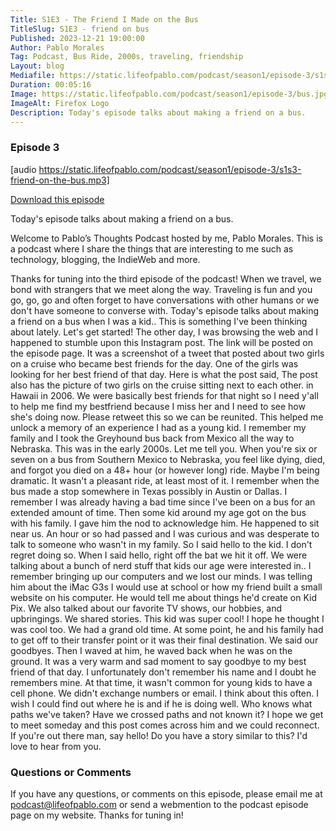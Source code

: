 ```yaml
---
Title: S1E3 - The Friend I Made on the Bus
TitleSlug: S1E3 - friend on bus
Published: 2023-12-21 19:00:00
Author: Pablo Morales
Tag: Podcast, Bus Ride, 2000s, traveling, friendship
Layout: blog
Mediafile: https://static.lifeofpablo.com/podcast/season1/episode-3/s1s3-friend-on-the-bus.mp3
Duration: 00:05:16
Image: https://static.lifeofpablo.com/podcast/season1/episode-3/bus.jpg
ImageAlt: Firefox Logo
Description: Today's episode talks about making a friend on a bus.
---
```

### Episode 3 
[audio https://static.lifeofpablo.com/podcast/season1/episode-3/s1s3-friend-on-the-bus.mp3]

[Download this episode](https://static.lifeofpablo.com/podcast/season1/episode-3/s1s3-friend-on-the-bus.mp3)

Today's episode talks about making a friend on a bus.

Welcome to Pablo’s Thoughts Podcast hosted by me, Pablo Morales. This is a podcast where I share the things that are interesting to me such as technology, blogging, the IndieWeb and more.

Thanks for tuning into the third episode of the podcast! When we travel, we bond with strangers that we meet along the way. Traveling is fun and you go, go, go and often forget to have conversations with other humans or we don't have someone to converse with. Today's episode talks about making a friend on a bus when I was a kid.. This is something I've been thinking about lately. Let's get started!
The other day, I was browsing the web and I happened to stumble upon this Instagram post. The link will be posted on the episode page. It was a screenshot of a tweet that posted about two girls on a cruise who became best friends for the day. One of the girls was looking for her best friend of that day.
Here is what the post said, The post also has the picture of two girls on the cruise sitting next to each other.
in Hawaii in 2006. We were basically best friends for that night so I need y'all to help me find my bestfriend because I miss her and I need to see how she's doing now. Please retweet this so we can be reunited.
This helped me unlock a memory of an experience I had as a young kid. I remember my family and I took the Greyhound bus back from Mexico all the way to Nebraska. This was in the early 2000s. Let me tell you. When you're six or seven on a bus from Southern Mexico to Nebraska, you feel like dying, died, and forgot you died on a 48+ hour (or however long) ride. Maybe I'm being dramatic. It wasn't a pleasant ride, at least most of it.
I remember when the bus made a stop somewhere in Texas possibly in Austin or Dallas. I remember I was already having a bad time since I've been on a bus for an extended amount of time. Then some kid around my age got on the bus with his family. I gave him the nod to acknowledge him. He happened to sit near us. An hour or so had passed and I was curious and was desperate to talk to someone who wasn't in my family. So I said hello to the kid. I don't regret doing so.
When I said hello, right off the bat we hit it off. We were talking about a bunch of nerd stuff that kids our age were interested in.. I remember bringing up our computers and we lost our minds. I was telling him about the iMac G3s I would use at school or how my friend built a small website on his computer. He would tell me about things he'd create on Kid Pix. We also talked about our favorite TV shows, our hobbies, and upbringings. We shared stories. This kid was super cool! I hope he thought I was cool too. We had a grand old time.
At some point, he and his family had to get off to their transfer point or it was their final destination. We said our goodbyes. Then I waved at him, he waved back when he was on the ground. It was a very warm and sad moment to say goodbye to my best friend of that day.
I unfortunately don't remember his name and I doubt he remembers mine. At that time, it wasn't common for young kids to have a cell phone. We didn't exchange numbers or email. I think about this often. I wish I could find out where he is and if he is doing well. Who knows what paths we've taken? Have we crossed paths and not known it? I hope we get to meet someday and this post comes across him and we could reconnect.
If you're out there man, say hello!
Do you have a story similar to this? I'd love to hear from you.


### Questions or Comments

If you have any questions, or comments on this episode, please email me at podcast@lifeofpablo.com or send a webmention to the podcast episode page on my website. Thanks for tuning in! 
